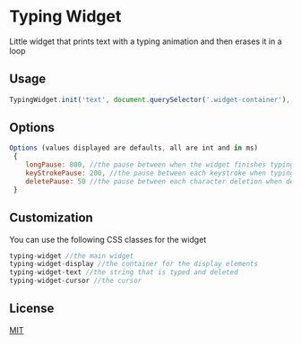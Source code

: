# Typing Widget

Little widget that prints text with a typing animation and then erases it in a loop

## Usage

```js
TypingWidget.init('text', document.querySelector('.widget-container'), {options});
```

## Options
```js
Options (values displayed are defaults, all are int and in ms)
 {
    longPause: 800, //the pause between when the widget finishes typing or deleting the string.
    keyStrokePause: 200, //the pause between each keystroke when typing the string
    deletePause: 50 //the pause between each character deletion when deleting the string
 }
```


## Customization
You can use the following CSS classes for the widget
```js
typing-widget //the main widget
typing-widget-display //the container for the display elements
typing-widget-text //the string that is typed and deleted
typing-widget-cursor //the cursor
```

## License
[MIT](https://choosealicense.com/licenses/mit/)
